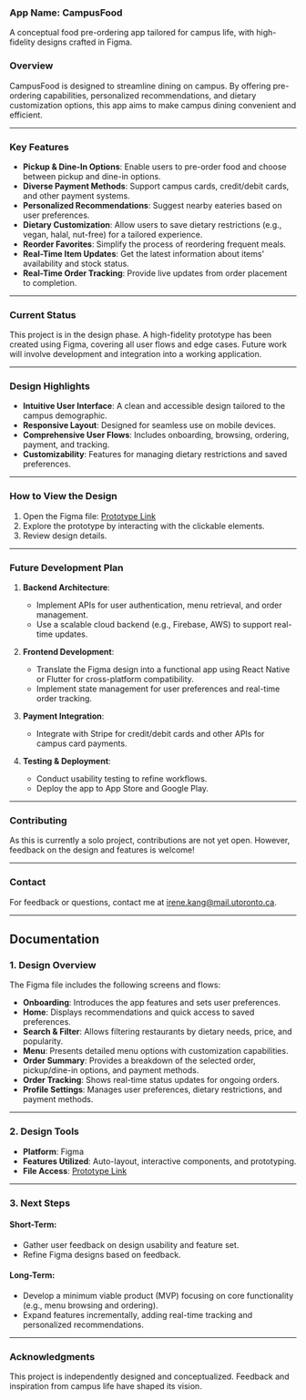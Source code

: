 ### **App Name**: CampusFood  
A conceptual food pre-ordering app tailored for campus life, with high-fidelity designs crafted in Figma.

### **Overview**  
CampusFood is designed to streamline dining on campus. By offering pre-ordering capabilities, personalized recommendations, and dietary customization options, this app aims to make campus dining convenient and efficient.

---

### **Key Features**
- **Pickup & Dine-In Options**: Enable users to pre-order food and choose between pickup and dine-in options.  
- **Diverse Payment Methods**: Support campus cards, credit/debit cards, and other payment systems.  
- **Personalized Recommendations**: Suggest nearby eateries based on user preferences.  
- **Dietary Customization**: Allow users to save dietary restrictions (e.g., vegan, halal, nut-free) for a tailored experience.  
- **Reorder Favorites**: Simplify the process of reordering frequent meals.
- **Real-Time Item Updates**: Get the latest information about items' availability and stock status.
- **Real-Time Order Tracking**: Provide live updates from order placement to completion.  

---

### **Current Status**  
This project is in the design phase. A high-fidelity prototype has been created using Figma, covering all user flows and edge cases. Future work will involve development and integration into a working application.

---

### **Design Highlights**
- **Intuitive User Interface**: A clean and accessible design tailored to the campus demographic.  
- **Responsive Layout**: Designed for seamless use on mobile devices.  
- **Comprehensive User Flows**: Includes onboarding, browsing, ordering, payment, and tracking.  
- **Customizability**: Features for managing dietary restrictions and saved preferences.  

---

### **How to View the Design**  
1. Open the Figma file: [Prototype Link](https://www.figma.com/proto/7AVrPwCWu8QB6rcDLrpFeb/Campus-Food?node-id=98-27&t=GQzWSCpr8L7xJlHb-9&show-proto-sidebar=1&starting-point-node-id=98%3A27)
2. Explore the prototype by interacting with the clickable elements.  
3. Review design details.  

---

### **Future Development Plan**
1. **Backend Architecture**:  
   - Implement APIs for user authentication, menu retrieval, and order management.  
   - Use a scalable cloud backend (e.g., Firebase, AWS) to support real-time updates.  

2. **Frontend Development**:  
   - Translate the Figma design into a functional app using React Native or Flutter for cross-platform compatibility.  
   - Implement state management for user preferences and real-time order tracking.  

3. **Payment Integration**:  
   - Integrate with Stripe for credit/debit cards and other APIs for campus card payments.  

4. **Testing & Deployment**:  
   - Conduct usability testing to refine workflows.  
   - Deploy the app to App Store and Google Play.

---

### **Contributing**
As this is currently a solo project, contributions are not yet open. However, feedback on the design and features is welcome!  

---

### **Contact**
For feedback or questions, contact me at [irene.kang@mail.utoronto.ca](mailto:irene.kang@mail.utoronto.ca).

---

## **Documentation**

### **1. Design Overview**
The Figma file includes the following screens and flows:  
- **Onboarding**: Introduces the app features and sets user preferences.  
- **Home**: Displays recommendations and quick access to saved preferences.  
- **Search & Filter**: Allows filtering restaurants by dietary needs, price, and popularity.  
- **Menu**: Presents detailed menu options with customization capabilities.  
- **Order Summary**: Provides a breakdown of the selected order, pickup/dine-in options, and payment methods.  
- **Order Tracking**: Shows real-time status updates for ongoing orders.  
- **Profile Settings**: Manages user preferences, dietary restrictions, and payment methods.

---

### **2. Design Tools**
- **Platform**: Figma  
- **Features Utilized**: Auto-layout, interactive components, and prototyping.  
- **File Access**: [Prototype Link](https://www.figma.com/proto/7AVrPwCWu8QB6rcDLrpFeb/Campus-Food?node-id=98-27&t=GQzWSCpr8L7xJlHb-9&show-proto-sidebar=1&starting-point-node-id=98%3A27)

---

### **3. Next Steps**
#### **Short-Term**:  
- Gather user feedback on design usability and feature set.  
- Refine Figma designs based on feedback.  

#### **Long-Term**:  
- Develop a minimum viable product (MVP) focusing on core functionality (e.g., menu browsing and ordering).  
- Expand features incrementally, adding real-time tracking and personalized recommendations.  

---

### **Acknowledgments**  
This project is independently designed and conceptualized. Feedback and inspiration from campus life have shaped its vision.

